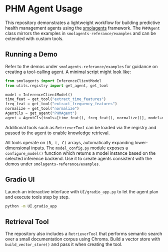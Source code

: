 # PHM Agent Usage

This repository demonstrates a lightweight workflow for building predictive health management agents using the [smolagents](https://github.com/huggingface/smolagents) framework. The `PHMAgent` class mirrors the examples in `smolagents-referance/examples` and can be extended with custom tools.

## Running a Demo

Refer to the demos under `smolagents-referance/examples` for guidance on creating a tool-calling agent. A minimal script might look like:

```python
from smolagents import InferenceClientModel
from utils.registry import get_agent, get_tool

model = InferenceClientModel()
time_feat = get_tool("extract_time_features")
freq_feat = get_tool("extract_frequency_features")
normalize = get_tool("normalize")
AgentCls = get_agent("PHMAgent")
agent = AgentCls(tools=[time_feat(), freq_feat(), normalize()], model=model)
```


Additional tools such as `RetrieverTool` can be loaded via the registry and
passed to the agent to enable knowledge retrieval.

All tools operate on `(B, L, C)` arrays, automatically expanding lower-dimensional inputs. The
`model_config.py` module exposes a `configure_model()` function which returns a model instance based on
the selected inference backend. Use it to create agents consistent with the demos under
`smolagents-referance/examples`.

## Gradio UI

Launch an interactive interface with `UI/gradio_app.py` to let the agent plan and
execute tools step by step.

```bash
python -m UI.gradio_app
```

## Retrieval Tool

The repository also includes a `RetrieverTool` that performs semantic search over
a small documentation corpus using Chroma. Build a vector store with
`build_vector_store()` and pass it when creating the tool.
